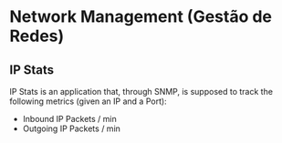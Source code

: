 # Network Management (Gestão de Redes)
## IP Stats

IP Stats is an application that, through SNMP, is supposed to track the following metrics (given an IP and a Port):
  - Inbound IP Packets / min
  - Outgoing IP Packets / min
  

  


